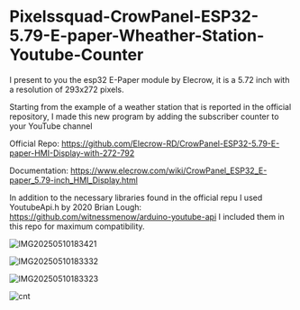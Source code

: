 # Pixelssquad-CrowPanel-ESP32-5.79-E-paper-Wheather-Station-Youtube-Counter

I present to you the esp32 E-Paper module by Elecrow, it is a 5.72 inch with a resolution of 293x272 pixels.

Starting from the example of a weather station that is reported in the official repository, I made this new program by adding the subscriber counter to your YouTube channel

Official Repo: https://github.com/Elecrow-RD/CrowPanel-ESP32-5.79-E-paper-HMI-Display-with-272-792

Documentation: https://www.elecrow.com/wiki/CrowPanel_ESP32_E-paper_5.79-inch_HMI_Display.html

In addition to the necessary libraries found in the official repu I used YoutubeApi.h by 2020 Brian Lough: https://github.com/witnessmenow/arduino-youtube-api I included them in this repo for maximum compatibility.

![IMG20250510183421](https://github.com/user-attachments/assets/dcb88838-3c6a-4084-8fef-a7640576d29a)

![IMG20250510183332](https://github.com/user-attachments/assets/efa34871-d5d0-42a2-aa03-69614d214975)

![IMG20250510183323](https://github.com/user-attachments/assets/d5e742d2-323d-4731-950c-7e53d97844fd)

![cnt](www.counter12.com/img-3wy75C94ZBx4xZw1-56.gif)
